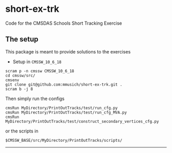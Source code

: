 # short-ex-trk
Code for the CMSDAS Schools Short Tracking Exercise

## The setup
This package is meant to provide solutions to the exercises 

* Setup in `CMSSW_10_6_18` 

```
scram p -n cmssw CMSSW_10_6_18
cd cmssw/src/
cmsenv
git clone git@github.com:mmusich/short-ex-trk.git .
scram b -j 8
```

Then simply run the configs
```
cmsRun MyDirectory/PrintOutTracks/test/run_cfg.py
cmsRun MyDirectory/PrintOutTracks/test/run_cfg_MVA.py
cmsRun MyDirectory/PrintOutTracks/test/construct_secondary_vertices_cfg.py
```

or the scripts in 

`$CMSSW_BASE/src/MyDirectory/PrintOutTracks/scripts/`

----


